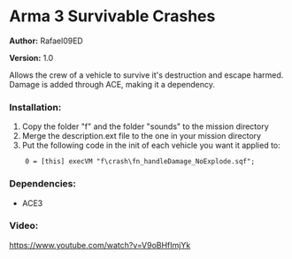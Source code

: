 # Arma 3 Survivable Crashes  

**Author:** Rafael09ED

**Version:** 1.0

Allows the crew of a vehicle to survive it's destruction and escape harmed. Damage is added through ACE, making it a dependency.

### Installation:

1. Copy the folder "f" and the folder "sounds" to the mission directory
2. Merge the description.ext file to the one in your mission directory
3. Put the following code in the init of each vehicle you want it applied to:

```sqf
    0 = [this] execVM "f\crash\fn_handleDamage_NoExplode.sqf";
```


### Dependencies: 

- ACE3


### Video:

https://www.youtube.com/watch?v=V9oBHfImjYk

